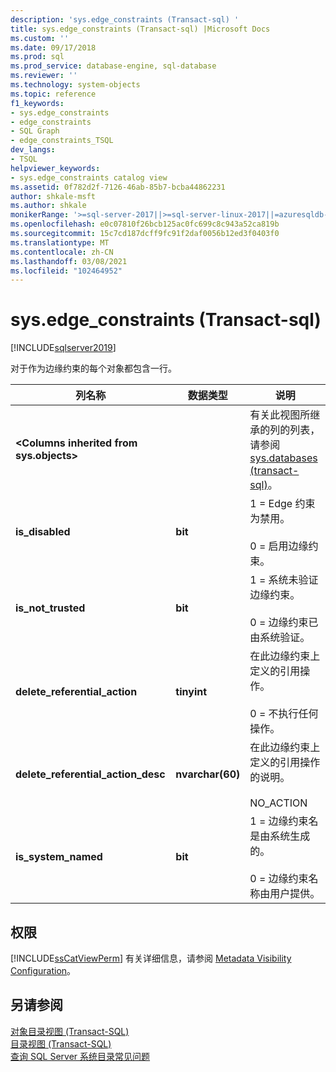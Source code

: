 ```yaml
---
description: 'sys.edge_constraints (Transact-sql) '
title: sys.edge_constraints (Transact-sql) |Microsoft Docs
ms.custom: ''
ms.date: 09/17/2018
ms.prod: sql
ms.prod_service: database-engine, sql-database
ms.reviewer: ''
ms.technology: system-objects
ms.topic: reference
f1_keywords:
- sys.edge_constraints
- edge_constraints
- SQL Graph
- edge_constraints_TSQL
dev_langs:
- TSQL
helpviewer_keywords:
- sys.edge_constraints catalog view
ms.assetid: 0f782d2f-7126-46ab-85b7-bcba44862231
author: shkale-msft
ms.author: shkale
monikerRange: '>=sql-server-2017||>=sql-server-linux-2017||=azuresqldb-mi-current'
ms.openlocfilehash: e0c07810f26bcb125ac0fc699c8c943a52ca819b
ms.sourcegitcommit: 15c7cd187dcff9fc91f2daf0056b12ed3f0403f0
ms.translationtype: MT
ms.contentlocale: zh-CN
ms.lasthandoff: 03/08/2021
ms.locfileid: "102464952"
---
```

# <a name="sysedge_constraints-transact-sql"></a>sys.edge_constraints (Transact-sql) 
[!INCLUDE[sqlserver2019](../../includes/applies-to-version/sqlserver2019.md)]

对于作为边缘约束的每个对象都包含一行。 
  
|列名称|数据类型|说明|  
|-----------------|---------------|-----------------|  
|**\<Columns inherited from sys.objects>**||有关此视图所继承的列的列表，请参阅 [sys.databases &#40;transact-sql&#41;](../../relational-databases/system-catalog-views/sys-objects-transact-sql.md)。|  
|**is_disabled**|**bit**|1 = Edge 约束为禁用。<br /><br /> 0 = 启用边缘约束。|  
|**is_not_trusted**|**bit**|1 = 系统未验证边缘约束。<br /><br /> 0 = 边缘约束已由系统验证。|  
|**delete_referential_action**|**tinyint**|在此边缘约束上定义的引用操作。<br /><br />0 = 不执行任何操作。|  
|**delete_referential_action_desc**|**nvarchar(60)**|在此边缘约束上定义的引用操作的说明。<br /><br />NO_ACTION|  
|**is_system_named**|**bit**|1 = 边缘约束名是由系统生成的。<br /><br />0 = 边缘约束名称由用户提供。|  
  
## <a name="permissions"></a>权限  
 [!INCLUDE[ssCatViewPerm](../../includes/sscatviewperm-md.md)] 有关详细信息，请参阅 [Metadata Visibility Configuration](../../relational-databases/security/metadata-visibility-configuration.md)。  
  
## <a name="see-also"></a>另请参阅  
 [对象目录视图 (Transact-SQL)](../../relational-databases/system-catalog-views/object-catalog-views-transact-sql.md)   
 [目录视图 (Transact-SQL)](../../relational-databases/system-catalog-views/catalog-views-transact-sql.md)   
 [查询 SQL Server 系统目录常见问题](../../relational-databases/system-catalog-views/querying-the-sql-server-system-catalog-faq.yml)  
  
  
